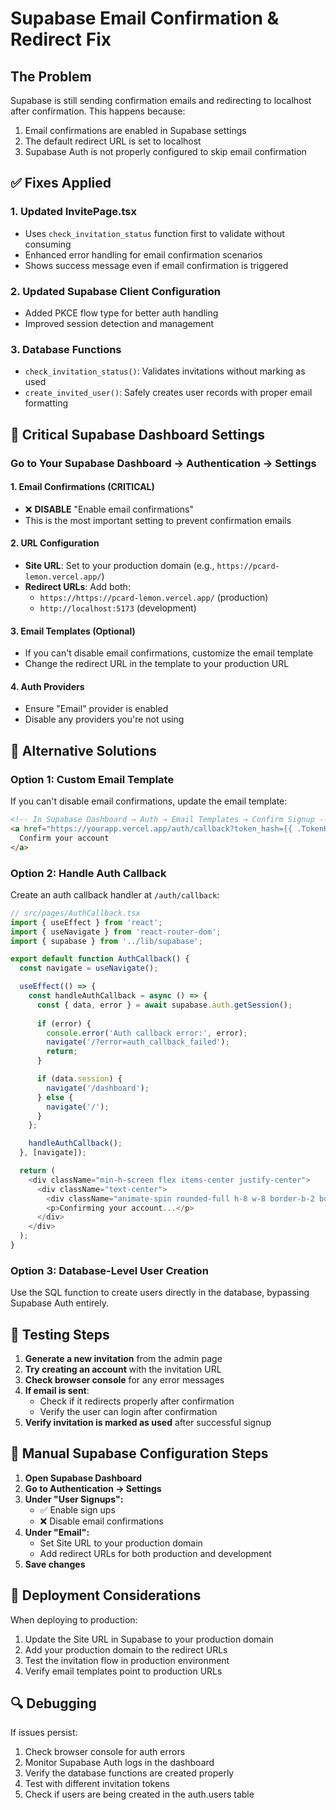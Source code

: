# Supabase Email Confirmation & Redirect Fix

## The Problem
Supabase is still sending confirmation emails and redirecting to localhost after confirmation. This happens because:
1. Email confirmations are enabled in Supabase settings
2. The default redirect URL is set to localhost
3. Supabase Auth is not properly configured to skip email confirmation

## ✅ Fixes Applied

### 1. Updated InvitePage.tsx
- Uses `check_invitation_status` function first to validate without consuming
- Enhanced error handling for email confirmation scenarios
- Shows success message even if email confirmation is triggered

### 2. Updated Supabase Client Configuration
- Added PKCE flow type for better auth handling
- Improved session detection and management

### 3. Database Functions
- `check_invitation_status()`: Validates invitations without marking as used
- `create_invited_user()`: Safely creates user records with proper email formatting

## 🚨 Critical Supabase Dashboard Settings

### **Go to Your Supabase Dashboard → Authentication → Settings**

#### **1. Email Confirmations (CRITICAL)**
- ❌ **DISABLE** "Enable email confirmations"
- This is the most important setting to prevent confirmation emails

#### **2. URL Configuration**
- **Site URL**: Set to your production domain (e.g., `https://pcard-lemon.vercel.app/`)
- **Redirect URLs**: Add both:
  - `https://https://pcard-lemon.vercel.app/` (production)
  - `http://localhost:5173` (development)

#### **3. Email Templates (Optional)**
- If you can't disable email confirmations, customize the email template
- Change the redirect URL in the template to your production URL

#### **4. Auth Providers**
- Ensure "Email" provider is enabled
- Disable any providers you're not using

## 🔧 Alternative Solutions

### Option 1: Custom Email Template
If you can't disable email confirmations, update the email template:
```html
<!-- In Supabase Dashboard → Auth → Email Templates → Confirm Signup -->
<a href="https://yourapp.vercel.app/auth/callback?token_hash={{ .TokenHash }}&type=signup">
  Confirm your account
</a>
```

### Option 2: Handle Auth Callback
Create an auth callback handler at `/auth/callback`:

```typescript
// src/pages/AuthCallback.tsx
import { useEffect } from 'react';
import { useNavigate } from 'react-router-dom';
import { supabase } from '../lib/supabase';

export default function AuthCallback() {
  const navigate = useNavigate();

  useEffect(() => {
    const handleAuthCallback = async () => {
      const { data, error } = await supabase.auth.getSession();
      
      if (error) {
        console.error('Auth callback error:', error);
        navigate('/?error=auth_callback_failed');
        return;
      }

      if (data.session) {
        navigate('/dashboard');
      } else {
        navigate('/');
      }
    };

    handleAuthCallback();
  }, [navigate]);

  return (
    <div className="min-h-screen flex items-center justify-center">
      <div className="text-center">
        <div className="animate-spin rounded-full h-8 w-8 border-b-2 border-blue-600 mx-auto mb-4"></div>
        <p>Confirming your account...</p>
      </div>
    </div>
  );
}
```

### Option 3: Database-Level User Creation
Use the SQL function to create users directly in the database, bypassing Supabase Auth entirely.

## 🧪 Testing Steps

1. **Generate a new invitation** from the admin page
2. **Try creating an account** with the invitation URL
3. **Check browser console** for any error messages
4. **If email is sent**: 
   - Check if it redirects properly after confirmation
   - Verify the user can login after confirmation
5. **Verify invitation is marked as used** after successful signup

## 📝 Manual Supabase Configuration Steps

1. **Open Supabase Dashboard**
2. **Go to Authentication → Settings**
3. **Under "User Signups":**
   - ✅ Enable sign ups
   - ❌ Disable email confirmations
4. **Under "Email":**
   - Set Site URL to your production domain
   - Add redirect URLs for both production and development
5. **Save changes**

## 🚀 Deployment Considerations

When deploying to production:
1. Update the Site URL in Supabase to your production domain
2. Add your production domain to the redirect URLs
3. Test the invitation flow in production environment
4. Verify email templates point to production URLs

## 🔍 Debugging

If issues persist:
1. Check browser console for auth errors
2. Monitor Supabase Auth logs in the dashboard
3. Verify the database functions are created properly
4. Test with different invitation tokens
5. Check if users are being created in the auth.users table